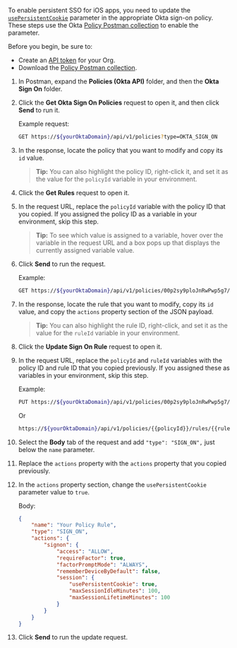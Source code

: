 To enable persistent SSO for iOS apps, you need to update the [`usePersistentCookie`](/docs/reference/api/policy/#signon-action-object) parameter in the appropriate Okta sign-on policy. These steps use the Okta [Policy Postman collection](/docs/reference/postman-collections/) to enable the parameter.

Before you begin, be sure to:
- Create an [API token](/docs/guides/create-an-api-token/overview/) for your Org.
- Download the [Policy Postman collection](/docs/reference/postman-collections/).

1. In Postman, expand the **Policies (Okta API)** folder, and then the **Okta Sign On** folder.
2. Click the **Get Okta Sign On Policies** request to open it, and then click **Send** to run it.

    Example request:
    ```bash
    GET https://${yourOktaDomain}/api/v1/policies?type=OKTA_SIGN_ON
    ```
3. In the response, locate the policy that you want to modify and copy its `id` value.
    > **Tip:** You can also highlight the policy ID, right-click it, and set it as the value for the `policyId` variable in your environment.
4. Click the **Get Rules** request to open it.
5. In the request URL, replace the `policyId` variable with the policy ID that you copied. If you assigned the policy ID as a variable in your environment, skip this step.
    > **Tip:** To see which value is assigned to a variable, hover over the variable in the request URL and a box pops up that displays the currently assigned variable value.
6. Click **Send** to run the request.

    Example:
    ```bash
    GET https://${yourOktaDomain}/api/v1/policies/00p2sy9ploJnRwPwp5g7/rules
    ```
7. In the response, locate the rule that you want to modify, copy its `id` value, and copy the `actions` property section of the JSON payload.
    > **Tip:** You can also highlight the rule ID, right-click, and set it as the value for the `ruleId` variable in your environment.
8. Click the **Update Sign On Rule** request to open it.
9. In the request URL, replace the `policyId` and `ruleId` variables with the policy ID and rule ID that you copied previously. If you assigned these as variables in your environment, skip this step.

    Example:
    ```bash
    PUT https://${yourOktaDomain}/api/v1/policies/00p2sy9ploJnRwPwp5g7/rules/0pr2syd4moJ2gFXnD5g7

    ```

    Or

    ```bash
    https://${yourOktaDomain}/api/v1/policies/{{policyId}}/rules/{{ruleId}}
    ```
10. Select the **Body** tab of the request and add `"type": "SIGN_ON",` just below the `name` parameter.
11. Replace the `actions` property with the `actions` property that you copied previously.
12. In the `actions` property section, change the `usePersistentCookie` parameter value to `true`.

    Body:
    ```json
    {
        "name": "Your Policy Rule",
        "type": "SIGN_ON",
        "actions": {
            "signon": {
                "access": "ALLOW",
                "requireFactor": true,
                "factorPromptMode": "ALWAYS",
                "rememberDeviceByDefault": false,
                "session": {
                    "usePersistentCookie": true,
                    "maxSessionIdleMinutes": 100,
                    "maxSessionLifetimeMinutes": 100
                }
            }
        }
    }
    ```
13. Click **Send** to run the update request.
